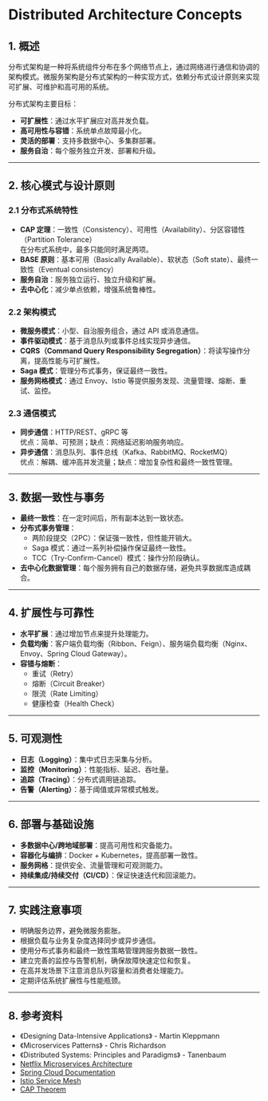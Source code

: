 # Distributed Architecture Concepts

## 1. 概述
分布式架构是一种将系统组件分布在多个网络节点上，通过网络进行通信和协调的架构模式。微服务架构是分布式架构的一种实现方式，依赖分布式设计原则来实现可扩展、可维护和高可用的系统。

分布式架构主要目标：
- **可扩展性**：通过水平扩展应对高并发负载。
- **高可用性与容错**：系统单点故障最小化。
- **灵活的部署**：支持多数据中心、多集群部署。
- **服务自治**：每个服务独立开发、部署和升级。

---

## 2. 核心模式与设计原则

### 2.1 分布式系统特性
- **CAP 定理**：一致性（Consistency）、可用性（Availability）、分区容错性（Partition Tolerance）  
  在分布式系统中，最多只能同时满足两项。
- **BASE 原则**：基本可用（Basically Available）、软状态（Soft state）、最终一致性（Eventual consistency）
- **服务自治**：服务独立运行、独立升级和扩展。
- **去中心化**：减少单点依赖，增强系统鲁棒性。

### 2.2 架构模式
- **微服务模式**：小型、自治服务组合，通过 API 或消息通信。
- **事件驱动模式**：基于消息队列或事件总线实现异步通信。
- **CQRS（Command Query Responsibility Segregation）**：将读写操作分离，提高性能与可扩展性。
- **Saga 模式**：管理分布式事务，保证最终一致性。
- **服务网格模式**：通过 Envoy、Istio 等提供服务发现、流量管理、熔断、重试、监控。

### 2.3 通信模式
- **同步通信**：HTTP/REST、gRPC 等  
  优点：简单、可预测；缺点：网络延迟影响服务响应。
- **异步通信**：消息队列、事件总线（Kafka、RabbitMQ、RocketMQ）  
  优点：解耦、缓冲高并发流量；缺点：增加复杂性和最终一致性管理。

---

## 3. 数据一致性与事务
- **最终一致性**：在一定时间后，所有副本达到一致状态。
- **分布式事务管理**：
  - 两阶段提交（2PC）：保证强一致性，但性能开销大。
  - Saga 模式：通过一系列补偿操作保证最终一致性。
  - TCC（Try-Confirm-Cancel）模式：操作分阶段确认。
- **去中心化数据管理**：每个服务拥有自己的数据存储，避免共享数据库造成耦合。

---

## 4. 扩展性与可靠性
- **水平扩展**：通过增加节点来提升处理能力。
- **负载均衡**：客户端负载均衡（Ribbon、Feign）、服务端负载均衡（Nginx、Envoy、Spring Cloud Gateway）。
- **容错与熔断**：
  - 重试（Retry）
  - 熔断（Circuit Breaker）
  - 限流（Rate Limiting）
  - 健康检查（Health Check）

---

## 5. 可观测性
- **日志（Logging）**：集中式日志采集与分析。
- **监控（Monitoring）**：性能指标、延迟、吞吐量。
- **追踪（Tracing）**：分布式调用链追踪。
- **告警（Alerting）**：基于阈值或异常模式触发。

---

## 6. 部署与基础设施
- **多数据中心/跨地域部署**：提高可用性和灾备能力。
- **容器化与编排**：Docker + Kubernetes，提高部署一致性。
- **服务网格**：提供安全、流量管理和可观测能力。
- **持续集成/持续交付（CI/CD）**：保证快速迭代和回滚能力。

---

## 7. 实践注意事项
- 明确服务边界，避免微服务膨胀。
- 根据负载与业务复杂度选择同步或异步通信。
- 使用分布式事务和最终一致性策略管理跨服务数据一致性。
- 建立完善的监控与告警机制，确保故障快速定位和恢复。
- 在高并发场景下注意消息队列容量和消费者处理能力。
- 定期评估系统扩展性与性能瓶颈。

---

## 8. 参考资料
- 《Designing Data-Intensive Applications》 - Martin Kleppmann  
- 《Microservices Patterns》 - Chris Richardson  
- 《Distributed Systems: Principles and Paradigms》 - Tanenbaum  
- [Netflix Microservices Architecture](https://netflix.github.io/)  
- [Spring Cloud Documentation](https://spring.io/projects/spring-cloud)  
- [Istio Service Mesh](https://istio.io/)  
- [CAP Theorem](https://en.wikipedia.org/wiki/CAP_theorem)
